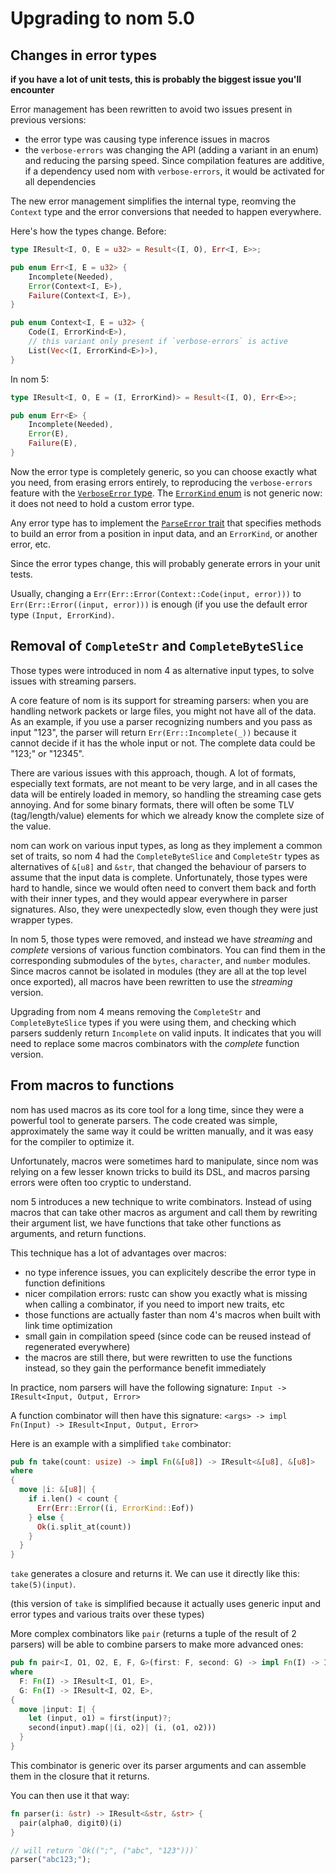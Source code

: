 # Upgrading to nom 5.0


## Changes in error types

**if you have a lot of unit tests, this is probably the biggest issue you'll encounter**

Error management has been rewritten to avoid two issues present in previous
versions:
- the error type was causing type inference issues in macros
- the `verbose-errors` was changing the API (adding a variant in an enum) and
reducing the parsing speed. Since compilation features are additive, if a
dependency used nom with `verbose-errors`, it would be activated for all dependencies

The new error management simplifies the internal type, reomving the `Context`
type and the error conversions that needed to happen everywhere.

Here's how the types change. Before:

```rust
type IResult<I, O, E = u32> = Result<(I, O), Err<I, E>>;

pub enum Err<I, E = u32> {
    Incomplete(Needed),
    Error(Context<I, E>),
    Failure(Context<I, E>),
}

pub enum Context<I, E = u32> {
    Code(I, ErrorKind<E>),
    // this variant only present if `verbose-errors` is active
    List(Vec<(I, ErrorKind<E>)>),
}
```

In nom 5:

```rust
type IResult<I, O, E = (I, ErrorKind)> = Result<(I, O), Err<E>>;

pub enum Err<E> {
    Incomplete(Needed),
    Error(E),
    Failure(E),
}
```

Now the error type is completely generic, so you can choose exactly
what you need, from erasing errors entirely, to reproducing the
`verbose-errors` feature with the [`VerboseError` type](https://docs.rs/nom/latest/nom/error/struct.VerboseError.html).
The [`ErrorKind` enum](https://docs.rs/nom/latest/nom/error/enum.ErrorKind.html)
is not generic now: it does not need to hold a custom error type.

Any error type has to implement the [`ParseError` trait](https://docs.rs/nom/latest/nom/error/trait.ParseError.html)
that specifies methods to build an error from a position in input data,
and an `ErrorKind`, or another error, etc.

Since the error types change, this will probably generate errors
in your unit tests.

Usually, changing a `Err(Err::Error(Context::Code(input, error)))` to
`Err(Err::Error((input, error)))` is enough (if you use the default
error type `(Input, ErrorKind)`.

## Removal of `CompleteStr` and `CompleteByteSlice`

Those types were introduced in nom 4 as alternative input types, to
solve issues with streaming parsers.

A core feature of nom is its support for streaming parsers: when you are
handling network packets or large files, you might not have all of the data.
As an example, if you use a parser recognizing numbers and you pass as input
"123", the parser will return `Err(Err::Incomplete(_))` because it cannot decide
if it has the whole input or not. The complete data could be "123;" or "12345".

There are various issues with this approach, though. A lot of formats, especially
text formats, are not meant to be very large, and in all cases the data will be
entirely loaded in memory, so handling the streaming case gets annoying.
And for some binary formats, there will often be some TLV (tag/length/value)
elements for which we already know the complete size of the value.

nom can work on various input types, as long as they implement a common set of
traits, so nom 4 had the `CompleteByteSlice` and `CompleteStr` types as alternatives
of `&[u8]` and `&str`, that changed the behaviour of parsers to assume that the
input data is complete. Unfortunately, those types were hard to handle, since
we would often need to convert them back and forth with their inner types,
and they would appear everywhere in parser signatures. Also, they were unexpectedly
slow, even though they were just wrapper types.

In nom 5, those types were removed, and instead we have *streaming* and *complete*
versions of various function combinators. You can find them in the corresponding
submodules of the `bytes`, `character`, and `number` modules. Since macros cannot
be isolated in modules (they are all at the top level once exported), all macros
have been rewritten to use the *streaming* version.

Upgrading from nom 4 means removing the `CompleteStr` and `CompleteByteSlice` types
if you were using them, and checking which parsers suddenly return `Incomplete` on
valid inputs. It indicates that you will need to replace some macros combinators
with the *complete* function version.

## From macros to functions

nom has used macros as its core tool for a long time, since they were a powerful
tool to generate parsers. The code created was simple, approximately the same way
it could be written manually, and it was easy for the compiler to optimize it.

Unfortunately, macros were sometimes hard to manipulate, since nom was relying
on a few lesser known tricks to build its DSL, and macros parsing errors were
often too cryptic to understand.

nom 5 introduces a new technique to write combinators. Instead of using macros
that can take other macros as argument and call them by rewriting their argument
list, we have functions that take other functions as arguments, and return
functions.

This technique has a lot of advantages over macros:
- no type inference issues, you can explicitely describe the error type in
function definitions
- nicer compilation errors: rustc can show you exactly what is missing when calling
a combinator, if you need to import new traits, etc
- those functions are actually faster than nom 4's macros when built with link time
optimization
- small gain in compilation speed (since code can be reused instead of regenerated
everywhere)
- the macros are still there, but were rewritten to use the functions instead, so
they gain the performance benefit immediately

In practice, nom parsers will have the following signature:
`Input -> IResult<Input, Output, Error>`

A function combinator will then have this signature:
`<args> -> impl Fn(Input) -> IResult<Input, Output, Error>`

Here is an example with a simplified `take` combinator:

```rust
pub fn take(count: usize) -> impl Fn(&[u8]) -> IResult<&[u8], &[u8]>
where
{
  move |i: &[u8]| {
    if i.len() < count {
      Err(Err::Error((i, ErrorKind::Eof))
    } else {
      Ok(i.split_at(count))
    }
  }
}
```

`take` generates a closure and returns it. We can use it directly like this:
`take(5)(input)`.

(this version of `take` is simplified because it actually uses generic input
and error types and various traits over these types)

More complex combinators like `pair` (returns a tuple of the result of 2 parsers)
will be able to combine parsers to make more advanced ones:

```rust
pub fn pair<I, O1, O2, E, F, G>(first: F, second: G) -> impl Fn(I) -> IResult<I, (O1, O2), E>
where
  F: Fn(I) -> IResult<I, O1, E>,
  G: Fn(I) -> IResult<I, O2, E>,
{
  move |input: I| {
    let (input, o1) = first(input)?;
    second(input).map(|(i, o2)| (i, (o1, o2)))
  }
}
```

This combinator is generic over its parser arguments and can assemble them in
the closure that it returns.

You can then use it that way:

```rust
fn parser(i: &str) -> IResult<&str, &str> {
  pair(alpha0, digit0)(i)
}

// will return `Ok((";", ("abc", "123")))`
parser("abc123;");
```
